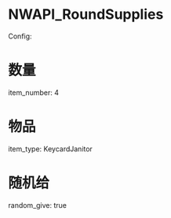 # NWAPI_RoundSupplies
Config:
# 数量
item_number: 4
# 物品
item_type: KeycardJanitor
# 随机给
random_give: true
